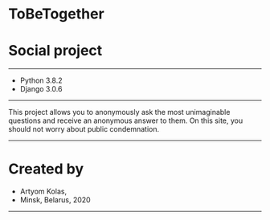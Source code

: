 # ToBeTogether
# Social project
_____
- Python 3.8.2
- Django 3.0.6
_____
This project allows you to anonymously ask the most unimaginable questions and receive an anonymous answer to them. On this site, you should not worry about public condemnation.
_____
# Created by
-  Artyom Kolas,
-  Minsk, Belarus, 2020
_____